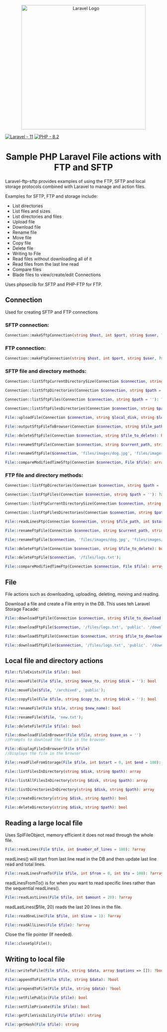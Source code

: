 <p align="center"><a href="https://laravel.com" target="_blank"><img src="https://raw.githubusercontent.com/laravel/art/master/logo-lockup/5%20SVG/2%20CMYK/1%20Full%20Color/laravel-logolockup-cmyk-red.svg" width="400" alt="Laravel Logo"></a></p>

[![Laravel - 11](https://img.shields.io/badge/Laravel-11-red)]()
[![PHP - 8.2](https://img.shields.io/badge/PHP-8.2-purple.svg)]()


<h1 align="center">Sample PHP Laravel File actions with FTP and SFTP</h1>

Laravel-ftp-sftp provides examples of using the FTP, SFTP and local storage protocols combined with Laravel to manage and action files.

Examples for SFTP, FTP and storage include:

- List directories
- List files and sizes
- List directories and files
- Upload file
- Download file
- Rename file
- Move file
- Copy file
- Delete file
- Writing to File
- Read files without downloading all of it
- Read files from the last line read
- Compare files
- Blade files to view/create/edit Connections

Uses phpseclib for SFTP and PHP-FTP for FTP.

## Connection

Used for creating SFTP and FTP connections

### SFTP connection:

```php
Connection::makeSftpConnection(string $host, int $port, string $user, ?string $password = '', int $timeout = 8, ?string $key = ''): ?SFTP
```

### FTP connection:

```php
Connection::makeFtpConnection(string $host, int $port, string $user, ?string $password = '', int $timeout = 8): ?\FTP\Connection
```

### SFTP file and directory methods:

```php
Connection::listSftpCurrentDirectorySize(Connection $connection, string $path = ''): ?array
```

```php
Connection::listSftpDirectories(Connection $connection, string $path = ''): ?array
```

```php
Connection::listSftpFiles(Connection $connection, string $path = ''): ?array
```

```php
Connection::listSftpFilesDirectories(Connection $connection, string $path = ''): ?array
```

```php
File::uploadFile(Connection $connection, string $local_disk, string $local_filepath, string $upload_as): bool
```

```php
File::outputSftpFileToBrowser(Connection $connection, string $file_path)
```

```php
File::deleteSftpFile(Connection $connection, string $file_to_delete): bool
```

```php
File::renameSftpFile(Connection $connection, string $current_path, string $new_path): bool

File::renameSftpFile($connection, 'files/images/dog.jpg', 'files/images/cat.jpg');
```

```php
File::compareModifiedTimeSftp(Connection $connection, File $file): array
```

### FTP file and directory methods:

```php
Connection::listFtpDirectories(Connection $connection, string $path = ''): ?array
```

```php
Connection::listFtpFiles(Connection $connection, string $path = ''): ?array
```

```php
Connection::listFtpCurrentDirectorySize(Connection $connection, string $path = ''): ?array
```

```php
Connection::listFtpFilesDirectories(Connection $connection, string $path = ''): ?array
```

```php
File::readLinesFtp(Connection $connection, string $file_path, int $start = 0, int $num_lines = 100): ?array
```

```php
File::renameFtpFile(Connection $connection, string $current_path, string $new_path): bool

File::renameFtpFile($connection, 'files/images/dog.jpg', 'files/images/cat.jpg');
```

```php
File::deleteFtpFile(Connection $connection, string $file_to_delete): bool

File::deleteFtpFile($connection, '/files/logs.txt');
```

```php
File::compareModifiedTimeFtp(Connection $connection, File $file): array
```

## File

File actions such as downloading, uploading, deleting, moving and reading.

Download a file and create a File entry in the DB. This uses teh Laravel Storage Facade:

```php
File::downloadFtpFile(Connection $connection, string $file_to_download, string $disk, string $save_to, string $save_as): bool

File::downloadFtpFile($connection, '/files/logs.txt', 'public'. '/downloaded', 'logs.txt');
```

```php
File::downloadSftpFile(Connection $connection, string $file_to_download, string $disk, string $save_to, string $save_as): bool

File::downloadSftpFile($connection, '/files/logs.txt', 'public'. '/downloaded', 'logs.txt');
```
## Local file and directory actions

```php
File::fileExists(File $file): bool
```

```php
File::moveFile(File $file, string $move_to, string $disk = ''): bool

File::moveFile($file, '/archived', 'public');
```

```php
File::copyFile(File $file, string $copy_to, string $disk = ''): bool
```

```php
File::renameFile(File $file, string $new_name): bool

File::renameFile($file, 'new.txt');
```

```php
File::deleteFile(File $file): bool
```

```php
File::downloadFileInBrowser(File $file, string $save_as = '')
//Prompts to download the file in the browser
```

```php
File::displayFileInBrowser(File $file)
//Displays the file in the browser
```

```php
File::readFileFromStorage(File $file, int $start = 0, int $end = 100): ?array
```


```php
File::listFilesInDirectory(string $disk, string $path): array
```

```php
File::listAllFilesInDirectory(string $disk, string $path): array
```

```php
File::listDirectoriesInDirectory(string $disk, string $path): array
```

```php
File::createDirectory(string $disk, string $path): bool
```

```php
File::deleteDirectory(string $disk, string $path): bool
```




## Reading a large local file

Uses SplFileObject, memory efficient it does not read through the whole file.

```php
File::readLines(File $file, int $number_of_lines = 100): ?array
```

readLines() will start from last line read in the DB and then update last line read and total lines.

```php
File::readLinesFromTo(File $file, int $from = 0, int $to = 100): ?array
```

readLinesFromTo() is for when you want to read specific lines rather than the sequential readLines().


```php
File::readLastLines(File $file, int $amount = 20): ?array
``````

readLastLines($file, 20) reads the last 20 lines in the file.

```php
File::readOneLine(File $file, int $line = 1): ?array
```

```php
File::readAllLines(File $file): ?array
```

Close the file pointer (If needed).

```php
File::closeSplFile();
```

## Writing to local file

```php
File::writeToFile(File $file, string $data, array $options => []): ?bool
``````

```php
File::appendToFile(File $file, string $data): ?bool
``````

```php
File::prependToFile(File $file, string $data): ?bool
```

```php
File::setFilePublic(File $file): bool
```

```php
File::setFilePrivate(File $file): bool
```

```php
File::getFileVisibility(File $file): string
```

```php
File::getHash(File $file): string
```
